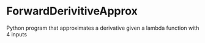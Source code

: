 # ForwardDerivitiveApprox
 Python program that approximates a derivative given a lambda function with 4 inputs
